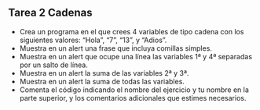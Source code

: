 ## Tarea 2 Cadenas

* Crea un programa en el que crees 4 variables de tipo cadena con los  siguientes valores: “Hola”, “7”, “13”, y “Adios”.
* Muestra en un alert una frase que incluya comillas simples.
* Muestra en un alert que ocupe una línea las variables 1ª y 4ª separadas por  un salto de línea.
* Muestra en un alert la suma de las variables 2ª y 3ª.
* Muestra en un alert la suma de todas las variables.
* Comenta el código indicando el nombre del ejercicio y tu nombre en la parte  superior, y los comentarios adicionales que estimes necesarios.
